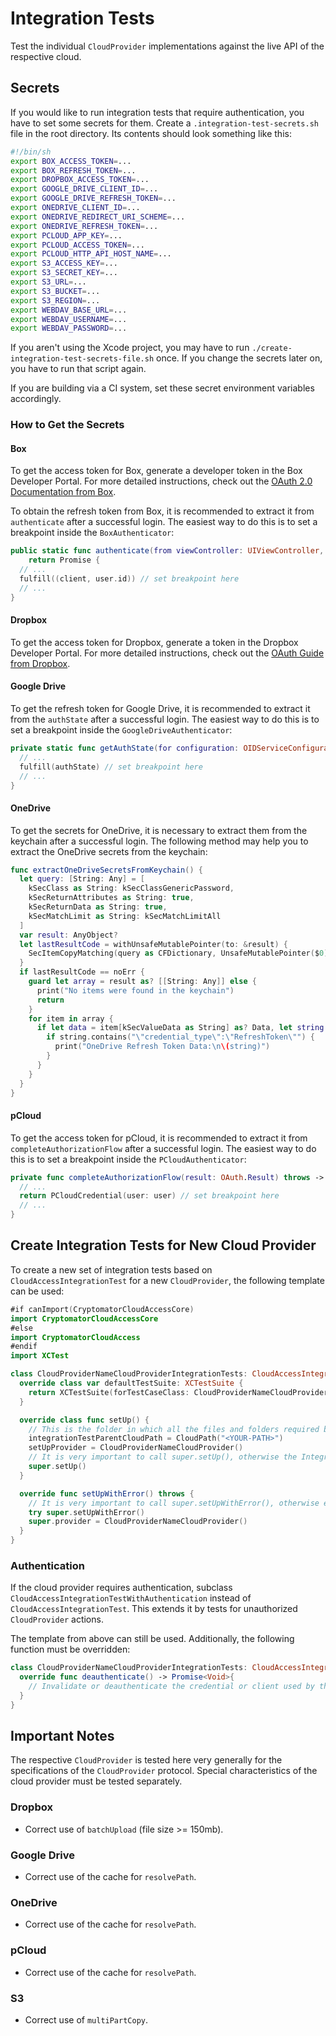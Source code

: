 # Integration Tests

Test the individual `CloudProvider` implementations against the live API of the respective cloud.

## Secrets

If you would like to run integration tests that require authentication, you have to set some secrets for them. Create a `.integration-test-secrets.sh` file in the root directory. Its contents should look something like this:

```sh
#!/bin/sh
export BOX_ACCESS_TOKEN=...
export BOX_REFRESH_TOKEN=...
export DROPBOX_ACCESS_TOKEN=...
export GOOGLE_DRIVE_CLIENT_ID=...
export GOOGLE_DRIVE_REFRESH_TOKEN=...
export ONEDRIVE_CLIENT_ID=...
export ONEDRIVE_REDIRECT_URI_SCHEME=...
export ONEDRIVE_REFRESH_TOKEN=...
export PCLOUD_APP_KEY=...
export PCLOUD_ACCESS_TOKEN=...
export PCLOUD_HTTP_API_HOST_NAME=...
export S3_ACCESS_KEY=...
export S3_SECRET_KEY=...
export S3_URL=...
export S3_BUCKET=...
export S3_REGION=...
export WEBDAV_BASE_URL=...
export WEBDAV_USERNAME=...
export WEBDAV_PASSWORD=...
```

If you aren't using the Xcode project, you may have to run `./create-integration-test-secrets-file.sh` once. If you change the secrets later on, you have to run that script again.

If you are building via a CI system, set these secret environment variables accordingly.

### How to Get the Secrets

#### Box

To get the access token for Box, generate a developer token in the Box Developer Portal. For more detailed instructions, check out the [OAuth 2.0 Documentation from Box](https://developer.box.com/guides/authentication/oauth2/).

To obtain the refresh token from Box, it is recommended to extract it from `authenticate` after a successful login. The easiest way to do this is to set a breakpoint inside the `BoxAuthenticator`:

```swift
public static func authenticate(from viewController: UIViewController, tokenStore: TokenStore) -> Promise<(BoxClient, String)> {
	return Promise {
  // ...
  fulfill((client, user.id)) // set breakpoint here
  // ...
}
```

#### Dropbox

To get the access token for Dropbox, generate a token in the Dropbox Developer Portal. For more detailed instructions, check out the [OAuth Guide from Dropbox](https://developers.dropbox.com/oauth-guide).

#### Google Drive

To get the refresh token for Google Drive, it is recommended to extract it from the `authState` after a successful login. The easiest way to do this is to set a breakpoint inside the `GoogleDriveAuthenticator`:

```swift
private static func getAuthState(for configuration: OIDServiceConfiguration, with presentingViewController: UIViewController, credential: GoogleDriveCredential) -> Promise<OIDAuthState> {
  // ...
  fulfill(authState) // set breakpoint here
  // ...
}
```

#### OneDrive

To get the secrets for OneDrive, it is necessary to extract them from the keychain after a successful login. The following method may help you to extract the OneDrive secrets from the keychain:

```swift
func extractOneDriveSecretsFromKeychain() {
  let query: [String: Any] = [
    kSecClass as String: kSecClassGenericPassword,
    kSecReturnAttributes as String: true,
    kSecReturnData as String: true,
    kSecMatchLimit as String: kSecMatchLimitAll
  ]
  var result: AnyObject?
  let lastResultCode = withUnsafeMutablePointer(to: &result) {
    SecItemCopyMatching(query as CFDictionary, UnsafeMutablePointer($0))
  }
  if lastResultCode == noErr {
    guard let array = result as? [[String: Any]] else {
      print("No items were found in the keychain")
      return
    }
    for item in array {
      if let data = item[kSecValueData as String] as? Data, let string = String(data: data, encoding: .utf8) {
        if string.contains("\"credential_type\":\"RefreshToken\"") {
          print("OneDrive Refresh Token Data:\n\(string)")
        }
      }
    }
  }
}
```

#### pCloud

To get the access token for pCloud, it is recommended to extract it from `completeAuthorizationFlow` after a successful login. The easiest way to do this is to set a breakpoint inside the `PCloudAuthenticator`:

```swift
private func completeAuthorizationFlow(result: OAuth.Result) throws -> PCloudCredential {
  // ...
  return PCloudCredential(user: user) // set breakpoint here
  // ...
}
```

## Create Integration Tests for New Cloud Provider

To create a new set of integration tests based on `CloudAccessIntegrationTest` for a new `CloudProvider`, the following template can be used:

```swift
#if canImport(CryptomatorCloudAccessCore)
import CryptomatorCloudAccessCore
#else
import CryptomatorCloudAccess
#endif
import XCTest

class CloudProviderNameCloudProviderIntegrationTests: CloudAccessIntegrationTest {
  override class var defaultTestSuite: XCTestSuite {
    return XCTestSuite(forTestCaseClass: CloudProviderNameCloudProviderIntegrationTests.self)
  }

  override class func setUp() {
    // This is the folder in which all the files and folders required by the integration test are created and in which the individual tests are executed. This can also be the root folder.
    integrationTestParentCloudPath = CloudPath("<YOUR-PATH>")
    setUpProvider = CloudProviderNameCloudProvider()
    // It is very important to call super.setUp(), otherwise the IntegrationTest will not be built correctly.
    super.setUp()
  }

  override func setUpWithError() throws {
    // It is very important to call super.setUpWithError(), otherwise errors from the IntegrationTest once setup will not be considered correctly.
    try super.setUpWithError()
    super.provider = CloudProviderNameCloudProvider()
  }
}
```

### Authentication

If the cloud provider requires authentication, subclass `CloudAccessIntegrationTestWithAuthentication` instead of `CloudAccessIntegrationTest`. This extends it by tests for unauthorized `CloudProvider` actions.

The template from above can still be used. Additionally, the following function must be overridden:

```swift
class CloudProviderNameCloudProviderIntegrationTests: CloudAccessIntegrationTestWithAuthentication {
  override func deauthenticate() -> Promise<Void>{
    // Invalidate or deauthenticate the credential or client used by the CloudProvider.
  }
}
```

## Important Notes

The respective `CloudProvider` is tested here very generally for the specifications of the `CloudProvider` protocol. Special characteristics of the cloud provider must be tested separately.

### Dropbox

- Correct use of `batchUpload` (file size >= 150mb).

### Google Drive

- Correct use of the cache for `resolvePath`.

### OneDrive

- Correct use of the cache for `resolvePath`.

### pCloud

- Correct use of the cache for `resolvePath`.

### S3

- Correct use of `multiPartCopy`.